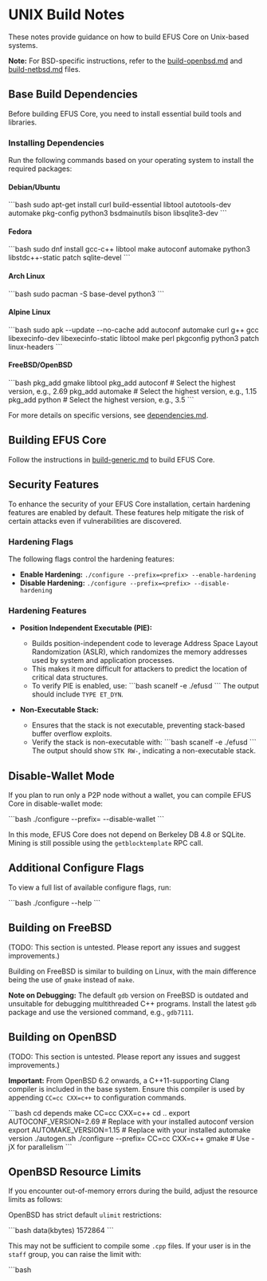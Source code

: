 # UNIX Build Notes

These notes provide guidance on how to build EFUS Core on Unix-based systems.

**Note:** For BSD-specific instructions, refer to the [build-openbsd.md](build-openbsd.md) and [build-netbsd.md](build-netbsd.md) files.

## Base Build Dependencies

Before building EFUS Core, you need to install essential build tools and libraries.

### Installing Dependencies

Run the following commands based on your operating system to install the required packages:

#### Debian/Ubuntu

\`\`\`bash
sudo apt-get install curl build-essential libtool autotools-dev automake pkg-config python3 bsdmainutils bison libsqlite3-dev
\`\`\`

#### Fedora

\`\`\`bash
sudo dnf install gcc-c++ libtool make autoconf automake python3 libstdc++-static patch sqlite-devel
\`\`\`

#### Arch Linux

\`\`\`bash
sudo pacman -S base-devel python3
\`\`\`

#### Alpine Linux

\`\`\`bash
sudo apk --update --no-cache add autoconf automake curl g++ gcc libexecinfo-dev libexecinfo-static libtool make perl pkgconfig python3 patch linux-headers
\`\`\`

#### FreeBSD/OpenBSD

\`\`\`bash
pkg_add gmake libtool
pkg_add autoconf # Select the highest version, e.g., 2.69
pkg_add automake # Select the highest version, e.g., 1.15
pkg_add python   # Select the highest version, e.g., 3.5
\`\`\`

For more details on specific versions, see [dependencies.md](dependencies.md).

## Building EFUS Core

Follow the instructions in [build-generic.md](build-generic.md) to build EFUS Core.

## Security Features

To enhance the security of your EFUS Core installation, certain hardening features are enabled by default. These features help mitigate the risk of certain attacks even if vulnerabilities are discovered.

### Hardening Flags

The following flags control the hardening features:

- **Enable Hardening:** `./configure --prefix=<prefix> --enable-hardening`
- **Disable Hardening:** `./configure --prefix=<prefix> --disable-hardening`

### Hardening Features

- **Position Independent Executable (PIE):**
  - Builds position-independent code to leverage Address Space Layout Randomization (ASLR), which randomizes the memory addresses used by system and application processes.
  - This makes it more difficult for attackers to predict the location of critical data structures.
  - To verify PIE is enabled, use:
    \`\`\`bash
    scanelf -e ./efusd
    \`\`\`
    The output should include `TYPE ET_DYN`.

- **Non-Executable Stack:**
  - Ensures that the stack is not executable, preventing stack-based buffer overflow exploits.
  - Verify the stack is non-executable with:
    \`\`\`bash
    scanelf -e ./efusd
    \`\`\`
    The output should show `STK RW-`, indicating a non-executable stack.

## Disable-Wallet Mode

If you plan to run only a P2P node without a wallet, you can compile EFUS Core in disable-wallet mode:

\`\`\`bash
./configure --prefix=<prefix> --disable-wallet
\`\`\`

In this mode, EFUS Core does not depend on Berkeley DB 4.8 or SQLite. Mining is still possible using the `getblocktemplate` RPC call.

## Additional Configure Flags

To view a full list of available configure flags, run:

\`\`\`bash
./configure --help
\`\`\`

## Building on FreeBSD

(TODO: This section is untested. Please report any issues and suggest improvements.)

Building on FreeBSD is similar to building on Linux, with the main difference being the use of `gmake` instead of `make`.

**Note on Debugging:** The default `gdb` version on FreeBSD is outdated and unsuitable for debugging multithreaded C++ programs. Install the latest `gdb` package and use the versioned command, e.g., `gdb7111`.

## Building on OpenBSD

(TODO: This section is untested. Please report any issues and suggest improvements.)

**Important:** From OpenBSD 6.2 onwards, a C++11-supporting Clang compiler is included in the base system. Ensure this compiler is used by appending `CC=cc CXX=c++` to configuration commands.

\`\`\`bash
cd depends
make CC=cc CXX=c++
cd ..
export AUTOCONF_VERSION=2.69 # Replace with your installed autoconf version
export AUTOMAKE_VERSION=1.15 # Replace with your installed automake version
./autogen.sh
./configure --prefix=<prefix> CC=cc CXX=c++
gmake # Use -jX for parallelism
\`\`\`

## OpenBSD Resource Limits

If you encounter out-of-memory errors during the build, adjust the resource limits as follows:

OpenBSD has strict default `ulimit` restrictions:

\`\`\`bash
data(kbytes)         1572864
\`\`\`

This may not be sufficient to compile some `.cpp` files. If your user is in the `staff` group, you can raise the limit with:

\`\`\`bash